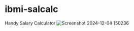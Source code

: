 # ibmi-salcalc
Handy Salary Calculator
![Screenshot 2024-12-04 150236](https://github.com/user-attachments/assets/a2d21c2b-ee1b-4634-8054-6a5a269e789e)
